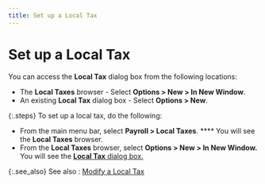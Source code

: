 ```yaml
---
title: Set up a Local Tax
---
```


# Set up a Local Tax


You can access the **Local Tax**  dialog box from the following locations:

- The **Local 
 Taxes** browser - Select **Options 
 &gt; New &gt; In New Window**.
- An existing  **Local Tax** dialog box - Select  **Options &gt; New**.



{:.steps}
To set up a local tax, do the following:

- From the main  menu bar, select **Payroll &gt; Local Taxes**. **** You will see the **Local 
 Taxes** browser.
- From the **Local Taxes** browser, select **Options 
 &gt; New &gt; In New Window.** You will see the [**Local Tax** dialog box.]({{site.prl_baseurl}}/misc/the_local_tax_profile_1.html)



{:.see_also}
See also
: [Modify a Local  Tax]({{site.prl_baseurl}}/setup/local-taxes/setting-up-local-taxes/modify_a_local_tax.html)
